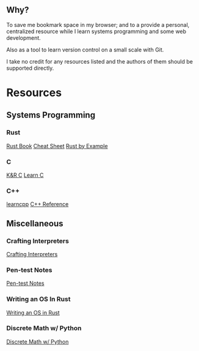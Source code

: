 ## Why?
To save me bookmark space in my browser; and to a provide a personal, centralized resource while I learn systems programming and some web development. 

Also as a tool to learn version control on a small scale with Git. 

I take no credit for any resources listed and the authors of them should be supported directly. 

# Resources 

## Systems Programming

### Rust 
[Rust Book](https://doc.rust-lang.org/book/ch03-00-common-programming-concepts.html)
[Cheat Sheet](https://cheats.rs/)
[Rust by Example](https://doc.rust-lang.org/stable/rust-by-example/)

### C
[K&R C](https://colorcomputerarchive.com/repo/Documents/Books/The%20C%20Programming%20Language%20(Kernighan%20Ritchie).pdf)
[Learn C](https://www.learn-c.org/)

### C++
[learncpp](https://www.learncpp.com)
[C++ Reference](https://en.cppreference.com/w/)

## Miscellaneous 

### Crafting Interpreters
[Crafting Interpreters](https://craftinginterpreters.com/)
### Pen-test Notes
[Pen-test Notes](https://github.com/wwong99/pentest-notes/blob/master/oscp_resources/OSCP-Survival-Guide.md)
### Writing an OS In Rust 
[Writing an OS in Rust](https://os.phil-opp.com/)
### Discrete Math w/ Python 
[Discrete Math w/ Python](https://ggc-discrete-math.github.io/python_intro.html)